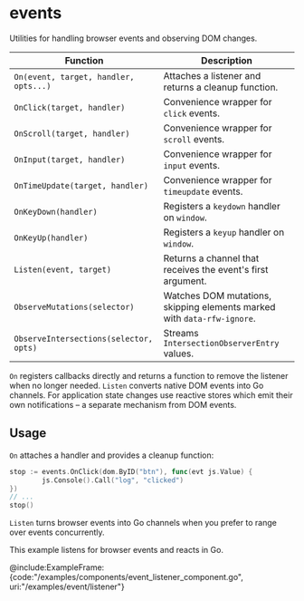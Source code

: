 # events

Utilities for handling browser events and observing DOM changes.

| Function | Description |
| --- | --- |
| `On(event, target, handler, opts...)` | Attaches a listener and returns a cleanup function. |
| `OnClick(target, handler)` | Convenience wrapper for `click` events. |
| `OnScroll(target, handler)` | Convenience wrapper for `scroll` events. |
| `OnInput(target, handler)` | Convenience wrapper for `input` events. |
| `OnTimeUpdate(target, handler)` | Convenience wrapper for `timeupdate` events. |
| `OnKeyDown(handler)` | Registers a `keydown` handler on `window`. |
| `OnKeyUp(handler)` | Registers a `keyup` handler on `window`. |
| `Listen(event, target)` | Returns a channel that receives the event's first argument. |
| `ObserveMutations(selector)` | Watches DOM mutations, skipping elements marked with `data-rfw-ignore`. |
| `ObserveIntersections(selector, opts)` | Streams `IntersectionObserverEntry` values. |

`On` registers callbacks directly and returns a function to remove the
listener when no longer needed. `Listen` converts native DOM events into
Go channels. For application state changes use reactive stores which
emit their own notifications – a separate mechanism from DOM events.

## Usage

`On` attaches a handler and provides a cleanup function:

```go
stop := events.OnClick(dom.ByID("btn"), func(evt js.Value) {
        js.Console().Call("log", "clicked")
})
// ...
stop()
```

`Listen` turns browser events into Go channels when you prefer to range
over events concurrently.

This example listens for browser events and reacts in Go.

@include:ExampleFrame:{code:"/examples/components/event_listener_component.go", uri:"/examples/event/listener"}
